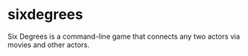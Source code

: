# sixdegrees

Six Degrees is a command-line game that connects any two actors via movies and other actors.
